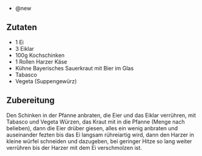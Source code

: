 - @new

## Zutaten
- 1 Ei
- 3 Eiklar
- 100g Kochschinken
- 1 Rollen Harzer Käse
- Kühne Bayerisches Sauerkraut mit Bier im Glas
- Tabasco
- Vegeta (Suppengewürz)

## Zubereitung
Den Schinken in der Pfanne anbraten, die Eier und das Eiklar verrühren, mit Tabasco und Vegeta Würzen, das Kraut mit in die Pfanne (Menge nach belieben), dann die Eier drüber giesen, alles ein wenig anbraten und auseinander fezten bis das Ei langsam rühreiartig wird, dann den Harzer in kleine würfel schneiden und dazugeben, bei geringer Hitze so lang weiter verrühren bis der Harzer mit dem Ei verschmolzen ist.
